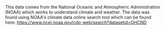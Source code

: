 This data comes from the National Oceanic and Atmospheric Administration (NOAA) which works to understand climate and weather.
The data was found using NOAA's climate data online search tool which can be found here: https://www.ncei.noaa.gov/cdo-web/search?datasetid=GHCND
